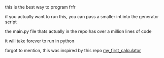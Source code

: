 this is the best way to program frfr

if you actually want to run this, you can pass a smaller int into the generator script

the main.py file thats actually in the repo has over a million lines of code 

it will take forever to run in python

forgot to mention, this was inspired by this repo
[my_first_calculator](https://github.com/AceLewis/my_first_calculator.py)
